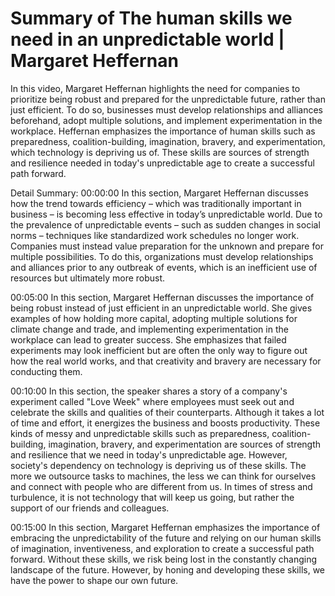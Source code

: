 # Summary of The human skills we need in an unpredictable world | Margaret Heffernan

In this video, Margaret Heffernan highlights the need for companies to prioritize being robust and prepared for the unpredictable future, rather than just efficient. To do so, businesses must develop relationships and alliances beforehand, adopt multiple solutions, and implement experimentation in the workplace. Heffernan emphasizes the importance of human skills such as preparedness, coalition-building, imagination, bravery, and experimentation, which technology is depriving us of. These skills are sources of strength and resilience needed in today's unpredictable age to create a successful path forward.

Detail Summary: 
00:00:00
In this section, Margaret Heffernan discusses how the trend towards efficiency – which was traditionally important in business – is becoming less effective in today’s unpredictable world. Due to the prevalence of unpredictable events – such as sudden changes in social norms – techniques like standardized work schedules no longer work. Companies must instead value preparation for the unknown and prepare for multiple possibilities. To do this, organizations must develop relationships and alliances prior to any outbreak of events, which is an inefficient use of resources but ultimately more robust.

00:05:00
In this section, Margaret Heffernan discusses the importance of being robust instead of just efficient in an unpredictable world. She gives examples of how holding more capital, adopting multiple solutions for climate change and trade, and implementing experimentation in the workplace can lead to greater success. She emphasizes that failed experiments may look inefficient but are often the only way to figure out how the real world works, and that creativity and bravery are necessary for conducting them.

00:10:00
In this section, the speaker shares a story of a company's experiment called "Love Week" where employees must seek out and celebrate the skills and qualities of their counterparts. Although it takes a lot of time and effort, it energizes the business and boosts productivity. These kinds of messy and unpredictable skills such as preparedness, coalition-building, imagination, bravery, and experimentation are sources of strength and resilience that we need in today's unpredictable age. However, society's dependency on technology is depriving us of these skills. The more we outsource tasks to machines, the less we can think for ourselves and connect with people who are different from us. In times of stress and turbulence, it is not technology that will keep us going, but rather the support of our friends and colleagues.

00:15:00
In this section, Margaret Heffernan emphasizes the importance of embracing the unpredictability of the future and relying on our human skills of imagination, inventiveness, and exploration to create a successful path forward. Without these skills, we risk being lost in the constantly changing landscape of the future. However, by honing and developing these skills, we have the power to shape our own future.

